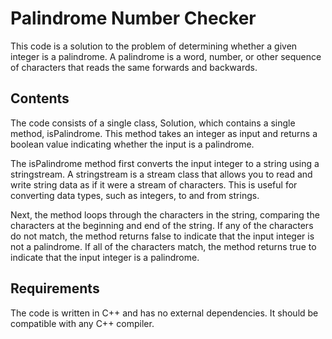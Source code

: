 # Palindrome Number Checker
This code is a solution to the problem of determining whether a given integer is a palindrome. A palindrome is a word, number, or other sequence of characters that reads the same forwards and backwards.

## Contents
The code consists of a single class, Solution, which contains a single method, isPalindrome.
This method takes an integer as input and returns a boolean value indicating whether the input is a palindrome.

The isPalindrome method first converts the input integer to a string using a stringstream.
A stringstream is a stream class that allows you to read and write string data as if it were a stream of characters.
This is useful for converting data types, such as integers, to and from strings.

Next, the method loops through the characters in the string, comparing the characters at the beginning and end of the string.
If any of the characters do not match, the method returns false to indicate that the input integer is not a palindrome.
If all of the characters match, the method returns true to indicate that the input integer is a palindrome.

## Requirements
The code is written in C++ and has no external dependencies. It should be compatible with any C++ compiler.
